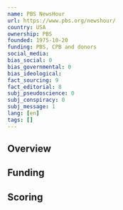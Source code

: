```yaml
---
name: PBS NewsHour
url: https://www.pbs.org/newshour/
country: USA
ownership: PBS
founded: 1975-10-20
funding: PBS, CPB and donors
social_media:
bias_social: 0
bias_governmental: 0
bias_ideological:
fact_sourcing: 9
fact_editorial: 8
subj_pseudoscience: 0
subj_conspiracy: 0
subj_message: 1
lang: [en]
tags: []
---
```


## Overview

## Funding

## Scoring

